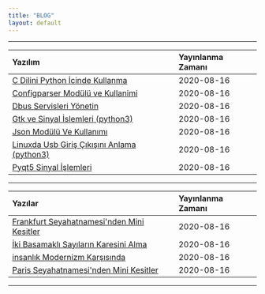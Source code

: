 ```yaml
---
title: "BLOG"
layout: default
---
```


* * *

|    Yazılım                            | Yayınlanma Zamanı  |
|:--------------------------------------|:-------------------|
| [C Dilini Python İcinde Kullanma](/2020-08-16-c-dilini-python-icinde-kullanma)         | 2020-08-16         |
| [Configparser Modülü ve Kullanimi](./2020-08-16-configparser-modulu-ve-kullanimi)       | 2020-08-16         |
| [Dbus Servisleri Yönetin](./2020-08-16-dbus-servisleri-yonetin)                         | 2020-08-16         |
| [Gtk ve Sinyal İslemleri (python3)](./2020-08-16-gtk-ve-sinyal-islemleri)                         | 2020-08-16         |
| [Json Modülü Ve Kullanımı](./2020-08-16-json-modulu-ve-kullanimi)                       | 2020-08-16         |
| [Linuxda Usb Giriş Çıkışını Anlama (python3)](./2020-08-16-linuxda-usb-giris-cikisini-anlama)     | 2020-08-16         |
| [Pyqt5 Sinyal İşlemleri](./2020-08-16-pyqt-sinyal-islemleri)                             | 2020-08-16         |

* * *


|    Yazılar                                         | Yayınlanma Zamanı  |
|:---------------------------------------------------|:-------------------|
| [Frankfurt Seyahatnamesi'nden Mini Kesitler](./2020-08-16-frankfurt-seyahatnamesinden-mini-kesitler)      | 2020-08-16         |
| [İki Basamaklı Sayıların Karesini Alma](./2020-08-16-iki-basamakli-sayilarin-karesini-alma)              | 2020-08-16         |
| [insanlık Modernizm Karşısında](./2020-08-16-insanlik-modernizm-karsisinda)                              | 2020-08-16         |
| [Paris Seyahatnamesi'nden Mini Kesitler](./2020-08-16-paris-seyahatnamesinden-mini-kesitler)              | 2020-08-16         |


* * *
